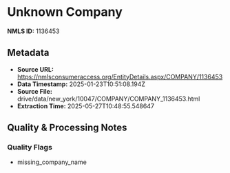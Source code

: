 # Unknown Company

**NMLS ID:** 1136453

## Metadata
- **Source URL:** https://nmlsconsumeraccess.org/EntityDetails.aspx/COMPANY/1136453
- **Data Timestamp:** 2025-01-23T10:51:08.194Z
- **Source File:** drive/data/new_york/10047/COMPANY/COMPANY_1136453.html
- **Extraction Time:** 2025-05-27T10:48:55.548647

## Quality & Processing Notes
### Quality Flags
- missing_company_name
